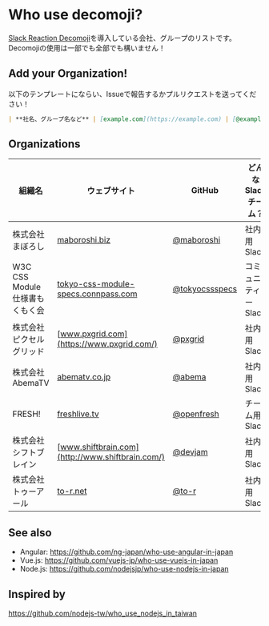# Who use decomoji?

[Slack Reaction Decomoji](https://github.com/oti/slack-reaction-decomoji)を導入している会社、グループのリストです。Decomojiの使用は一部でも全部でも構いません！

## Add your Organization!

以下のテンプレートにならい、Issueで報告するかプルリクエストを送ってください！

```markdown
| **社名、グループ名など** | [example.com](https://example.com) | [@example](https://github.com/example) | 全社員がいるSlack、部署単位のSlack、プロジェクト単位のSlack、レクリエーション用のSlackなど |
```

## Organizations

| 組織名 | ウェブサイト | GitHub | どんなSlackチーム？ |
| --- | --- | --- | --- |
| 株式会社まぼろし | [maboroshi.biz](https://maboroshi.biz) | [@maboroshi](https://github.com/maboroshi) | 社内用Slack |
| W3C CSS Module 仕様書もくもく会 | [tokyo-css-module-specs.connpass.com](https://tokyo-css-module-specs.connpass.com/) | [@tokyocssspecs](https://github.com/tokyocssspecs) | コミュニティーSlack |
| 株式会社ピクセルグリッド | [www.pxgrid.com](https://www.pxgrid.com/) | [@pxgrid](https://github.com/pxgrid) | 社内用Slack |
| 株式会社AbemaTV | [abematv.co.jp](http://abematv.co.jp/) | [@abema](https://github.com/abema) | 社内用Slack |
| FRESH! | [freshlive.tv](https://freshlive.tv/) | [@openfresh](https://github.com/openfresh) | チーム用Slack |
| 株式会社シフトブレイン | [www.shiftbrain.com](http://www.shiftbrain.com/) | [@devjam](https://github.com/devjam) | 社内用Slack |
| 株式会社トゥーアール | [to-r.net](https://www.to-r.net/) | [@to-r](https://github.com/to-r/) | 社内用Slack |

## See also

- Angular: https://github.com/ng-japan/who-use-angular-in-japan
- Vue.js: https://github.com/vuejs-jp/who-use-vuejs-in-japan
- Node.js: https://github.com/nodejsjp/who-use-nodejs-in-japan

## Inspired by

https://github.com/nodejs-tw/who_use_nodejs_in_taiwan
